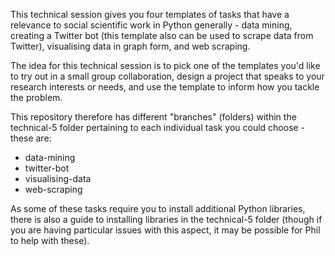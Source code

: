 This technical session gives you four templates of tasks that have a relevance to social scientific work in Python generally - data mining, creating a Twitter bot (this template also can be used to scrape data from Twitter), visualising data in graph form, and web scraping.

The idea for this technical session is to pick one of the templates you'd like to try out in a small group collaboration, design a project that speaks to your research interests or needs, and use the template to inform how you tackle the problem.

This repository therefore has different "branches" (folders) within the technical-5 folder pertaining to each individual task you could choose - these are:

- data-mining
- twitter-bot
- visualising-data
- web-scraping

As some of these tasks require you to install additional Python libraries, there is also a guide to installing libraries in the technical-5 folder (though if you are having particular issues with this aspect, it may be possible for Phil to help with these).

